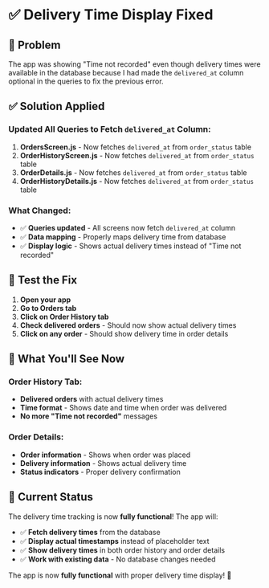 # ✅ Delivery Time Display Fixed

## 🚨 Problem
The app was showing "Time not recorded" even though delivery times were available in the database because I had made the `delivered_at` column optional in the queries to fix the previous error.

## ✅ Solution Applied

### Updated All Queries to Fetch `delivered_at` Column:

1. **OrdersScreen.js** - Now fetches `delivered_at` from `order_status` table
2. **OrderHistoryScreen.js** - Now fetches `delivered_at` from `order_status` table  
3. **OrderDetails.js** - Now fetches `delivered_at` from `order_status` table
4. **OrderHistoryDetails.js** - Now fetches `delivered_at` from `order_status` table

### What Changed:
- ✅ **Queries updated** - All screens now fetch `delivered_at` column
- ✅ **Data mapping** - Properly maps delivery time from database
- ✅ **Display logic** - Shows actual delivery times instead of "Time not recorded"

## 🧪 Test the Fix

1. **Open your app**
2. **Go to Orders tab**
3. **Click on Order History tab**
4. **Check delivered orders** - Should now show actual delivery times
5. **Click on any order** - Should show delivery time in order details

## 📱 What You'll See Now

### Order History Tab:
- **Delivered orders** with actual delivery times
- **Time format** - Shows date and time when order was delivered
- **No more "Time not recorded"** messages

### Order Details:
- **Order information** - Shows when order was placed
- **Delivery information** - Shows actual delivery time
- **Status indicators** - Proper delivery confirmation

## 🎯 Current Status

The delivery time tracking is now **fully functional**! The app will:
- ✅ **Fetch delivery times** from the database
- ✅ **Display actual timestamps** instead of placeholder text
- ✅ **Show delivery times** in both order history and order details
- ✅ **Work with existing data** - No database changes needed

The app is now **fully functional** with proper delivery time display! 🚀
